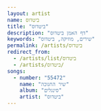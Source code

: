 ```yaml
---
layout: artist
name: ביטדוס
title: "ביטדוס"
description: "דף האמן ביטדוס"
keywords: "שירים, מוזיקה, ביטדוס"
permalink: /artists/ביטדוס
redirect_from:
  - /artists/list/ביטדוס
  - /artists/ביטדוס/
songs:
  - number: "55472"
    name: "שיר החנוכה"
    album: "סינגלים"
    artist: "ביטדוס"
---
```

